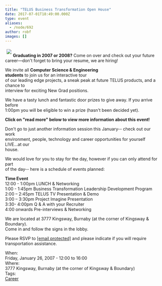 ```yaml
---
title: "TELUS Business Transformation Open House"
date: 2017-07-01T18:49:00.000Z
type: event
aliases:
  - /node/692
author: robf
images: []
---
```


<div class="field field-name-body field-type-text-with-summary field-label-hidden"><div class="field-items"><div class="field-item even"><p><a href="http://www.telus.com" target="_blank"><img src="http://www.telus.com/images/newhp/logo.gif" align="left" vspace="5" hspace="5"></a><br>
<b>Graduating in 2007 or 2008?</b> Come on over and check out your future career&#x2014;don&apos;t forget to bring your resume, we are hiring!</p>
<p>We invite all <b>Computer Science &amp; Engineering<br>
students</b> to join us for an interactive tour<br>
of our leading edge projects, a sneak peak at future TELUS products, and a chance to<br>
interview for exciting New Grad positions.</p>
<p>We have a tasty lunch and fantastic door prizes to give away. If you arrive before<br>
1:00pm you will be eligible to win a prize (hasn&apos;t been decided yet).</p>
<p><b>Click on &quot;read more&quot; below to view more information about this event!</b></p>
<!--break--><p>
Don&apos;t go to just another information session this January-- check out our work<br>
environment, people, technology and career opportunities for yourself LIVE...at our<br>
house. </p>
<p>We would love for you to stay for the day, however if you can only attend for part<br>
of the day-- here is a schedule of events planned:</p>
<p><b>Time         Event</b><br>
12:00 - 1:00pm  LUNCH &amp; Networking<br>
1:00 - 1:45pm   Business Transformation Leadership Development Program<br>
2:00 &#x2013; 2:45pm   TELUS TV Presentation &amp; Demo<br>
3:00 &#x2013; 3:30pm   Project Imagine Presentation<br>
3:30- 4:00pm    Q &amp; A with your Recruiter<br>
4:00 onwards    Pre-interviews &amp; Networking    </p>
<p>We are located at 3777 Kingsway, Burnaby (at the corner of Kingsway &amp; Boundary).<br>
Come in and follow the signs in the lobby.</p>
<p>Please RSVP to <a href="/cdn-cgi/l/email-protection" class="__cf_email__" data-cfemail="88fbe9fae9e0a6eafae9ecedc8fcede4fdfba6ebe7e5">[email&#xA0;protected]</a> and please indicate if you will require<br>
transportation assistance. </p>
</div></div></div><div class="field field-name-field-dates field-type-datetime field-label-above"><div class="field-label">When:&#xA0;</div><div class="field-items"><div class="field-item even"><span class="date-display-single">Friday, January 26, 2007 - <span class="date-display-range"><span class="date-display-start">12:00</span> to <span class="date-display-end">16:00</span></span></span></div></div></div><div class="field field-name-field-location field-type-text field-label-above"><div class="field-label">Where:&#xA0;</div><div class="field-items"><div class="field-item even">3777 Kingsway, Burnaby (at the corner of Kingsway &amp; Boundary)</div></div></div>    <footer>
    <div class="field field-name-field-tags field-type-taxonomy-term-reference field-label-above"><div class="field-label">Tags:&#xA0;</div><div class="field-items"><div class="field-item even"><a href="/career">Career</a></div></div></div>      </footer>